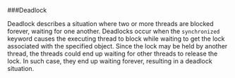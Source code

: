 ###Deadlock

Deadlock describes a situation where two or more threads are blocked forever, waiting for one another. Deadlocks occur when the `synchronized` keyword causes the executing thread to block while waiting to get the lock associated with the specified object. Since the lock may be held by another thread, the threads could end up waiting for other threads to release the lock. In such case, they end up waiting forever, resulting in a deadlock situation.